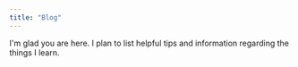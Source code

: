 ```yaml
---
title: "Blog"
---
```


I'm glad you are here. I plan to list helpful tips and information regarding the things I learn. 

